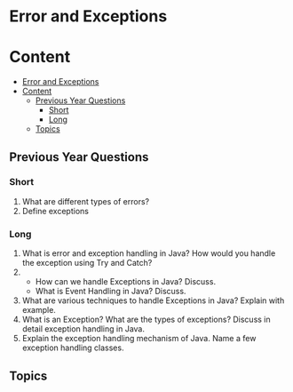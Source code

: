 # Error and Exceptions

# Content

- [Error and Exceptions](#error-and-exceptions)
- [Content](#content)
  - [Previous Year Questions](#previous-year-questions)
    - [Short](#short)
    - [Long](#long)
  - [Topics](#topics)

## Previous Year Questions

### Short

1. What are different types of errors?
2. Define exceptions

### Long

1. What is error and exception handling in Java? How would you handle the exception using
   Try and Catch?
2. - How can we handle Exceptions in Java? Discuss.
   - What is Event Handling in Java? Discuss.
3. What are various techniques to handle Exceptions in Java? Explain with example.
4. What is an Exception? What are the types of exceptions? Discuss in detail exception
   handling in Java.
5. Explain the exception handling mechanism of Java. Name a few exception handling
   classes.

## Topics

